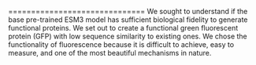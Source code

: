 
==============================
We sought to understand if the base pre-trained ESM3 model has sufficient biological fidelity to generate functional proteins. We set out to create a functional green fluorescent protein (GFP) with low sequence similarity to existing ones. We chose the functionality of fluorescence because it is difficult to achieve, easy to measure, and one of the most beautiful mechanisms in nature.